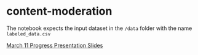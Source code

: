 # content-moderation

The notebook expects the input dataset in the `/data` folder with the name `labeled_data.csv`

[March 11 Progress Presentation Slides](March%2011%20Progress%20Pres.pdf)
